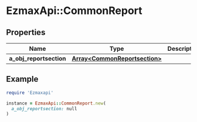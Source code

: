 # EzmaxApi::CommonReport

## Properties

| Name | Type | Description | Notes |
| ---- | ---- | ----------- | ----- |
| **a_obj_reportsection** | [**Array&lt;CommonReportsection&gt;**](CommonReportsection.md) |  |  |

## Example

```ruby
require 'Ezmaxapi'

instance = EzmaxApi::CommonReport.new(
  a_obj_reportsection: null
)
```

